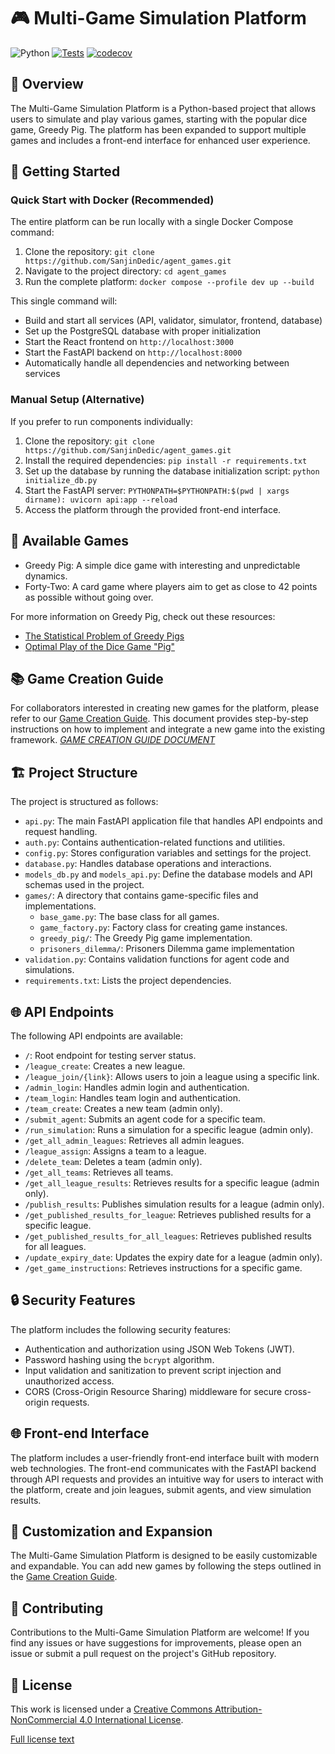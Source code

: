 # 🎮 Multi-Game Simulation Platform
![Python](https://img.shields.io/badge/python-3.12-blue.svg)  [![Tests](https://github.com/SanjinDedic/agent_games/actions/workflows/test.yml/badge.svg)](https://github.com/SanjinDedic/agent_games/actions/workflows/test.yml)  [![codecov](https://codecov.io/gh/SanjinDedic/agent_games/graph/badge.svg?token=PWUU4GJSOD)](https://codecov.io/gh/SanjinDedic/agent_games)

## 🌟 Overview
The Multi-Game Simulation Platform is a Python-based project that allows users to simulate and play various games, starting with the popular dice game, Greedy Pig. The platform has been expanded to support multiple games and includes a front-end interface for enhanced user experience.

## 🚀 Getting Started

### Quick Start with Docker (Recommended)
The entire platform can be run locally with a single Docker Compose command:

1. Clone the repository: `git clone https://github.com/SanjinDedic/agent_games.git`
2. Navigate to the project directory: `cd agent_games`
3. Run the complete platform: `docker compose --profile dev up --build`

This single command will:
- Build and start all services (API, validator, simulator, frontend, database)
- Set up the PostgreSQL database with proper initialization
- Start the React frontend on `http://localhost:3000`
- Start the FastAPI backend on `http://localhost:8000`
- Automatically handle all dependencies and networking between services

### Manual Setup (Alternative)
If you prefer to run components individually:

1. Clone the repository: `git clone https://github.com/SanjinDedic/agent_games.git`
2. Install the required dependencies: `pip install -r requirements.txt`
3. Set up the database by running the database initialization script: `python initialize_db.py`
4. Start the FastAPI server: `PYTHONPATH=$PYTHONPATH:$(pwd | xargs dirname): uvicorn api:app --reload`
5. Access the platform through the provided front-end interface.

## 🎲 Available Games
- Greedy Pig: A simple dice game with interesting and unpredictable dynamics.
- Forty-Two: A card game where players aim to get as close to 42 points as possible without going over.

For more information on Greedy Pig, check out these resources:
- [The Statistical Problem of Greedy Pigs](https://www.smh.com.au/education/the-statistical-problem-of-greedy-pigs-20140728-3cpk8.html)
- [Optimal Play of the Dice Game "Pig"](https://cupola.gettysburg.edu/cgi/viewcontent.cgi?article=1003&context=csfac)

## 📚 Game Creation Guide
For collaborators interested in creating new games for the platform, please refer to our [Game Creation Guide](games/game_instructions.md). This document provides step-by-step instructions on how to implement and integrate a new game into the existing framework.
[*GAME CREATION GUIDE DOCUMENT*](games/game_instructions.md)

## 🏗️ Project Structure
The project is structured as follows:

- `api.py`: The main FastAPI application file that handles API endpoints and request handling.
- `auth.py`: Contains authentication-related functions and utilities.
- `config.py`: Stores configuration variables and settings for the project.
- `database.py`: Handles database operations and interactions.
- `models_db.py` and `models_api.py`: Define the database models and API schemas used in the project.
- `games/`: A directory that contains game-specific files and implementations.
  - `base_game.py`: The base class for all games.
  - `game_factory.py`: Factory class for creating game instances.
  - `greedy_pig/`: The Greedy Pig game implementation.
  - `prisoners_dilemma/`: Prisoners Dilemma game implementation
- `validation.py`: Contains validation functions for agent code and simulations.
- `requirements.txt`: Lists the project dependencies.

## 🌐 API Endpoints
The following API endpoints are available:

- `/`: Root endpoint for testing server status.
- `/league_create`: Creates a new league.
- `/league_join/{link}`: Allows users to join a league using a specific link.
- `/admin_login`: Handles admin login and authentication.
- `/team_login`: Handles team login and authentication.
- `/team_create`: Creates a new team (admin only).
- `/submit_agent`: Submits an agent code for a specific team.
- `/run_simulation`: Runs a simulation for a specific league (admin only).
- `/get_all_admin_leagues`: Retrieves all admin leagues.
- `/league_assign`: Assigns a team to a league.
- `/delete_team`: Deletes a team (admin only).
- `/get_all_teams`: Retrieves all teams.
- `/get_all_league_results`: Retrieves results for a specific league (admin only).
- `/publish_results`: Publishes simulation results for a league (admin only).
- `/get_published_results_for_league`: Retrieves published results for a specific league.
- `/get_published_results_for_all_leagues`: Retrieves published results for all leagues.
- `/update_expiry_date`: Updates the expiry date for a league (admin only).
- `/get_game_instructions`: Retrieves instructions for a specific game.

## 🔒 Security Features
The platform includes the following security features:

- Authentication and authorization using JSON Web Tokens (JWT).
- Password hashing using the `bcrypt` algorithm.
- Input validation and sanitization to prevent script injection and unauthorized access.
- CORS (Cross-Origin Resource Sharing) middleware for secure cross-origin requests.

## 🌐 Front-end Interface
The platform includes a user-friendly front-end interface built with modern web technologies. The front-end communicates with the FastAPI backend through API requests and provides an intuitive way for users to interact with the platform, create and join leagues, submit agents, and view simulation results.

## 🔧 Customization and Expansion
The Multi-Game Simulation Platform is designed to be easily customizable and expandable. You can add new games by following the steps outlined in the [Game Creation Guide](games/game_instructions.md).

## 🤝 Contributing
Contributions to the Multi-Game Simulation Platform are welcome! If you find any issues or have suggestions for improvements, please open an issue or submit a pull request on the project's GitHub repository.

## 📄 License
This work is licensed under a [Creative Commons Attribution-NonCommercial 4.0 International License](http://creativecommons.org/licenses/by-nc/4.0/).

[Full license text](https://creativecommons.org/licenses/by-nc/4.0/legalcode)